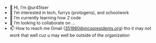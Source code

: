 - 👋 Hi, I’m @ur45tser
- 👀 I’m interested in tech, furrys (protogens), and schoolwork
- 🌱 I’m currently learning how 2 code 
- 💞️ I’m looking to collaborate on ...
- 📫 How to reach me Gmail (351980@mcspresidents.org) tho it may not work that
well cuz u may well be outside of the organization

<!---
ur45tser/ur45tser is a ✨ special ✨ repository because its `README.md` (this file) appears on your GitHub profile.
You can click the Preview link to take a look at your changes.
--->
